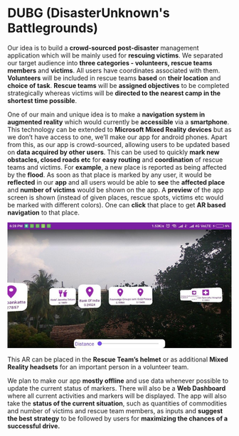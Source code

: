 # DUBG (DisasterUnknown's Battlegrounds)

Our idea is to build a **crowd-sourced post-disaster** management application which will be mainly used for **rescuing  victims**. We separated our target audience into **three categories - volunteers, rescue teams members** and **victims**. All users have coordinates associated with them. **Volunteers** will be included in rescue teams **based** on **their location** and **choice of task**. **Rescue teams** will be **assigned objectives** to be completed strategically whereas victims will be **directed to the nearest camp in the shortest time possible**.
 
One of our main and unique idea is to make a **navigation system in augmented reality** which would currently be **accessible** via a **smartphone**. This technology can be extended to **Microsoft Mixed Reality devices** but as we don’t have access to one, we’ll make our app for android phones. Apart from this, as our app is crowd-sourced, allowing users to be updated based on **data acquired by other users**. This can be used to quickly **mark new obstacles, closed roads etc** for **easy routing** and **coordination** of rescue teams and victims.  For **example**, a new place is reported as being affected by the **flood**. As soon as that place is marked by any user, it would be **reflected** in our **app** and all users would be able to **see** the **affected place** and **number of victims** would be shown on the app. A **preview** of the app screen is shown (instead of given places, rescue spots, victims etc would be marked with different colors). One can **click** that place to get **AR based navigation** to that place.

![AR Demo Display](https://github.com/codervivek/DUBG/blob/master/images/1.jpg "AR Demo Display")

This AR can be placed in the **Rescue Team’s helmet** or as additional **Mixed Reality headsets** for an important person in a volunteer team.

We plan to make our app **mostly offline** and use data whenever possible to update the current status of markers. There will also be a **Web Dashboard** where all current activities and markers will be displayed. The app will also take the **status of the current situation**, such as quantities of commodities and number of victims and rescue team members, as inputs and **suggest the best strategy** to be followed by users for **maximizing the chances of a successful drive.**

